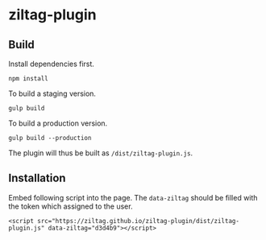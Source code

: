 # ziltag-plugin

## Build
Install dependencies first.

`npm install`

To build a staging version.

`gulp build`

To build a production version.

`gulp build --production`

The plugin will thus be built as `/dist/ziltag-plugin.js`.

## Installation

Embed following script into the page. The `data-ziltag` should be filled with the token which assigned to the user.

```
<script src="https://ziltag.github.io/ziltag-plugin/dist/ziltag-plugin.js" data-ziltag="d3d4b9"></script>
```
